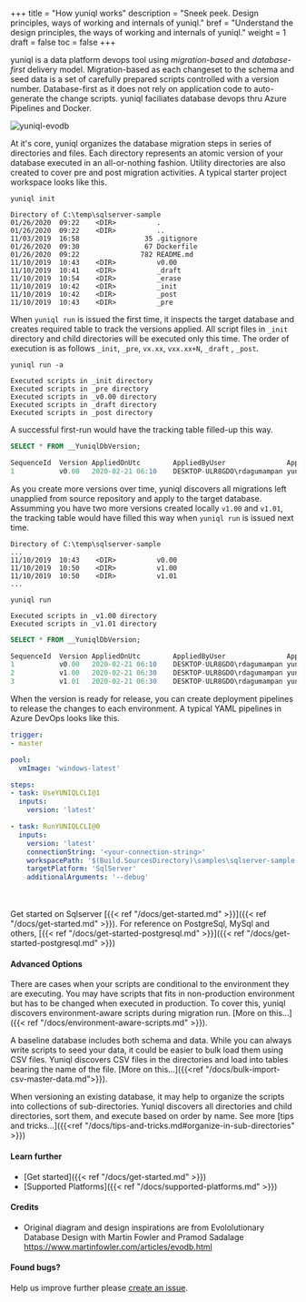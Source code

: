 +++
title = "How yuniql works"
description = "Sneek peek. Design principles, ways of working and internals of yuniql."
bref = "Understand the design principles, the ways of working and internals of yuniql."
weight = 1
draft = false
toc = false
+++

yuniql is a data platform devops tool using *migration-based* and *database-first* delivery model. Migration-based as each changeset to the schema and seed data is a set of carefully prepared scripts controlled with a version number. Database-first as it does not rely on application code to auto-generate the change scripts. yuniql faciliates database devops thru Azure Pipelines and Docker.

![yuniql-evodb](/images/evodb-01.png)

At it's core, yuniql organizes the database migration steps in series of directories and files. Each directory represents an atomic version of your database executed in an all-or-nothing fashion. Utility directories are also created to cover pre and post migration activities. A typical starter project workspace looks like this.

```shell
yuniql init
```

```shell
Directory of C:\temp\sqlserver-sample
01/26/2020  09:22    <DIR>          .
01/26/2020  09:22    <DIR>          ..
11/03/2019  16:58                35 .gitignore
01/26/2020  09:30                67 Dockerfile
01/26/2020  09:22               782 README.md
11/10/2019  10:43    <DIR>          v0.00
11/10/2019  10:41    <DIR>          _draft
11/10/2019  10:54    <DIR>          _erase
11/10/2019  10:42    <DIR>          _init
11/10/2019  10:42    <DIR>          _post
11/10/2019  10:43    <DIR>          _pre
```

When `yuniql run` is issued the first time, it inspects the target database and creates required table to track the versions applied. All script files in `_init` directory and child directories will be executed only this time. The order of execution is as follows `_init`, `_pre`, `vx.xx`, `vxx.xx+N`, `_draft` , `_post`.

```shell
yuniql run -a

Executed scripts in _init directory
Executed scripts in _pre directory
Executed scripts in _v0.00 directory
Executed scripts in _draft directory
Executed scripts in _post directory
```

A successful first-run would have the tracking table filled-up this way.

```sql
SELECT * FROM __YuniqlDbVersion;

SequenceId	Version	AppliedOnUtc	    AppliedByUser	            AppliedByTool	AppliedByToolVersion
1	        v0.00	2020-02-21 06:10    DESKTOP-ULR8GDO\rdagumampan	yuniql-cli	    v1.0.1.0
```

As you create more versions over time, yuniql discovers all migrations left unapplied from source repository and apply to the target database. Assumming you have two more versions created locally `v1.00` and `v1.01`, the tracking table would have filled this way when `yuniql run` is issued next time.

```shell
Directory of C:\temp\sqlserver-sample
...
11/10/2019  10:43    <DIR>          v0.00
11/10/2019  10:50    <DIR>          v1.00
11/10/2019  10:50    <DIR>          v1.01
...
```

```shell
yuniql run

Executed scripts in _v1.00 directory
Executed scripts in _v1.01 directory
```

```sql
SELECT * FROM __YuniqlDbVersion;

SequenceId	Version	AppliedOnUtc	    AppliedByUser	            AppliedByTool	AppliedByToolVersion
1	        v0.00	2020-02-21 06:10	DESKTOP-ULR8GDO\rdagumampan	yuniql-cli	    v1.0.1.0
2	        v1.00	2020-02-21 06:30	DESKTOP-ULR8GDO\rdagumampan	yuniql-cli	    v1.0.1.0
3	        v1.01	2020-02-21 06:30	DESKTOP-ULR8GDO\rdagumampan	yuniql-cli	    v1.0.1.0
```

When the version is ready for release, you can create deployment pipelines to release the changes to each environment. A typical YAML pipelines in Azure DevOps looks like this.


```yaml
trigger:
- master

pool:
  vmImage: 'windows-latest'

steps:
- task: UseYUNIQLCLI@1
  inputs:
    version: 'latest'

- task: RunYUNIQLCLI@0
  inputs:
    version: 'latest'
    connectionString: '<your-connection-string>'
    workspacePath: '$(Build.SourcesDirectory)\samples\sqlserver-sample'
    targetPlatform: 'SqlServer'
    additionalArguments: '--debug'
```

<br/><br/>
Get started on Sqlserver [{{< ref "/docs/get-started.md" >}}]({{< ref "/docs/get-started.md" >}}). For reference on PostgreSql, MySql and others, [{{< ref "/docs/get-started-postgresql.md" >}}]({{< ref "/docs/get-started-postgresql.md" >}})

#### Advanced Options

There are cases when your scripts are conditional to the environment they are executing. You may have scripts that fits in non-production environment but has to be changed when executed in production. To cover this, yuniql discovers environment-aware scripts during migration run. [More on this...]({{< ref "/docs/environment-aware-scripts.md" >}}). 

A baseline database includes both schema and data. While you can always write scripts to seed your data, it could be easier to bulk load them using CSV files. Yuniql discovers CSV files in the directories and load into tables bearing the name of the file. [More on this...]({{<ref "/docs/bulk-import-csv-master-data.md">}}).

When versioning an existing database, it may help to organize the scripts into collections of sub-directories. Yuniql discovers all directories and child directories, sort them, and execute based on order by name. See more [tips and tricks...]({{<ref "/docs/tips-and-tricks.md#organize-in-sub-directories" >}})

#### Learn further

* [Get started]({{< ref "/docs/get-started.md" >}})
* [Supported Platforms]({{< ref "/docs/supported-platforms.md" >}})

<!-- * [Migrate via ASP.NET Core]({{< ref "/docs/migrate-via-aspnetcore-application.md" >}})
* [Migrate via Azure DevOps]({{< ref "/docs/migrate-via-azure-devops-pipelines.md" >}})
* [Migrate via Docker Container]({{< ref "/docs/migrate-via-docker-container.md" >}})
* [Migrate via Console Application]({{< ref "/docs/migrate-via-netcore-console-application.md#" >}}) -->

#### Credits

*  Original diagram and design inspirations are from Evololutionary Database Design with Martin Fowler and Pramod Sadalage
https://www.martinfowler.com/articles/evodb.html

#### Found bugs?

Help us improve further please [create an issue](https://github.com/rdagumampan/yuniql/issues/new).
